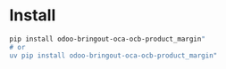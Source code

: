 # Install

```bash
pip install odoo-bringout-oca-ocb-product_margin"
# or
uv pip install odoo-bringout-oca-ocb-product_margin"
```
